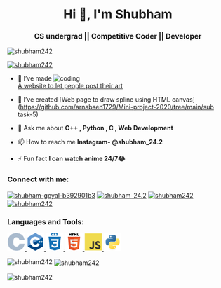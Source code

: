 
<h1 align="center">Hi 👋, I'm Shubham</h1>
<h3 align="center">CS undergrad || Competitive Coder || Developer</h3>


<p align="left"> <img src="https://komarev.com/ghpvc/?username=shubham242&label=Profile%20views&color=0e75b6&style=flat" alt="shubham242" /> </p>

<p align="left"> <a href="https://github.com/ryo-ma/github-profile-trophy"><img src="https://github-profile-trophy.vercel.app/?username=shubham242" alt="shubham242" /></a> </p>
<img align="right" alt="coding" width="400"/src="https://thumbs.dreamstime.com/z/programmer-man-vector-stylized-young-developer-person-classic-professional-coding-software-typing-code-flat-cartoon-illustration-101754565.jpg">


- 🔭 I’ve made [A website to let people post their art](https://github.com/shubham242/sketchmarks)

- 👯 I’ve created [Web page to draw spline using HTML canvas](https://github.com/arnabsen1729/Mini-project-2020/tree/main/sub task-5)

- 💬 Ask me about **C++ , Python , C , Web Development**

- 📫 How to reach me **Instagram- @shubham_24.2**

- ⚡ Fun fact **I can watch anime 24/7😂**

<h3 align="left">Connect with me:</h3>
<p align="left">
<a href="https://linkedin.com/in/shubham-goyal-b392901b3" target="blank"><img align="center" src="https://cdn.jsdelivr.net/npm/simple-icons@3.0.1/icons/linkedin.svg" alt="shubham-goyal-b392901b3" height="30" width="40" /></a>
<a href="https://instagram.com/shubham_24.2" target="blank"><img align="center" src="https://cdn.jsdelivr.net/npm/simple-icons@3.0.1/icons/instagram.svg" alt="shubham_24.2" height="30" width="40" /></a>
<a href="https://www.codechef.com/users/shubham242" target="blank"><img align="center" src="https://cdn.jsdelivr.net/npm/simple-icons@3.1.0/icons/codechef.svg" alt="shubham242" height="30" width="40" /></a>
<a href="https://codeforces.com/profile/shubham242" target="blank"><img align="center" src="https://cdn.jsdelivr.net/npm/simple-icons@3.0.1/icons/codeforces.svg" alt="shubham242" height="30" width="40" /></a>
</p>

<h3 align="left">Languages and Tools:</h3>
<p align="left"> <a href="https://www.cprogramming.com/" target="_blank"> <img src="https://github.com/devicons/devicon/blob/master/icons/c/c-original.svg" alt="c" width="40" height="40"/> </a> <a href="https://www.w3schools.com/cpp/" target="_blank"> <img src="https://github.com/devicons/devicon/blob/master/icons/cplusplus/cplusplus-original.svg" alt="cplusplus" width="40" height="40"/> </a> <a href="https://www.w3schools.com/css/" target="_blank"> <img src="https://github.com/devicons/devicon/blob/master/icons/css3/css3-plain-wordmark.svg" alt="css3" width="40" height="40"/> </a> <a href="https://www.w3.org/html/" target="_blank"> <img src="https://github.com/devicons/devicon/blob/master/icons/html5/html5-original-wordmark.svg" alt="html5" width="40" height="40"/> </a> <a href="https://developer.mozilla.org/en-US/docs/Web/JavaScript" target="_blank"> <img src="https://github.com/devicons/devicon/blob/master/icons/javascript/javascript-original.svg" alt="javascript" width="40" height="40"/> </a> <a href="https://www.python.org" target="_blank"> <img src="https://github.com/devicons/devicon/blob/master/icons/python/python-original.svg" alt="python" width="40" height="40"/> </a> </p>

<p><img align="left" src="https://github-readme-stats.vercel.app/api/top-langs?username=shubham242&show_icons=true&locale=en&layout=compact" alt="shubham242" /></p

<p>&nbsp;<img align="center" src="https://github-readme-stats.vercel.app/api?username=shubham242&show_icons=true&locale=en" alt="shubham242" /></p>

<p><img align="center" src="https://github-readme-streak-stats.herokuapp.com/?user=shubham242&" alt="shubham242" /></p>
